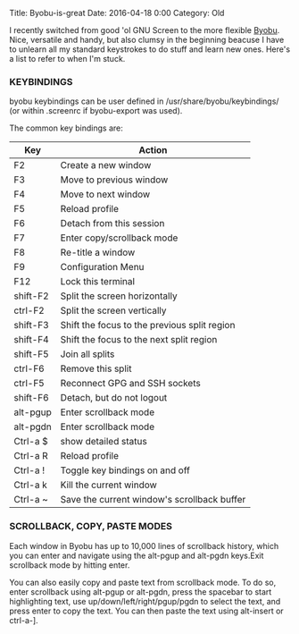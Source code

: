 Title: Byobu-is-great
Date: 2016-04-18 0:00
Category: Old

I recently switched from good 'ol GNU Screen to the more flexible [Byobu](http://byobu.co/). Nice, versatile and handy, but also clumsy in the beginning beacuse I have to unlearn all my standard keystrokes to do stuff and learn new ones. Here's a list to refer to when I'm stuck.

### KEYBINDINGS

byobu keybindings can be user defined in /usr/share/byobu/keybindings/ (or within .screenrc if byobu-export was used).

The  common  key  bindings are:

Key|Action
---|------
F2 | Create a new window
F3 | Move to previous window
F4 | Move to next window
F5 | Reload profile
F6 | Detach from this session
F7 | Enter copy/scrollback mode
F8 | Re-title a window
F9 | Configuration Menu
F12 |  Lock this terminal
shift-F2 | Split the screen horizontally
ctrl-F2 | Split the screen vertically
shift-F3 | Shift the focus to the previous split region
shift-F4 | Shift the focus to the next split region
shift-F5 | Join all splits
ctrl-F6 | Remove this split
ctrl-F5 | Reconnect GPG and SSH sockets
shift-F6 | Detach, but do not logout
alt-pgup | Enter scrollback mode
alt-pgdn | Enter scrollback mode
Ctrl-a $ | show detailed status
Ctrl-a R | Reload profile
Ctrl-a ! | Toggle key bindings on and off
Ctrl-a k | Kill the current window
Ctrl-a ~ | Save the current window's scrollback buffer

### SCROLLBACK, COPY, PASTE MODES

Each window in Byobu has up to 10,000 lines of scrollback history, which you can enter and navigate using the alt-pgup and alt-pgdn keys.Exit scrollback mode by hitting enter. 

You can also easily copy and paste text from scrollback mode. To do so, enter scrollback using alt-pgup or alt-pgdn, press the spacebar to start highlighting text, use up/down/left/right/pgup/pgdn to select the text, and press enter to copy the text. You can then paste the text using alt-insert or ctrl-a-].

